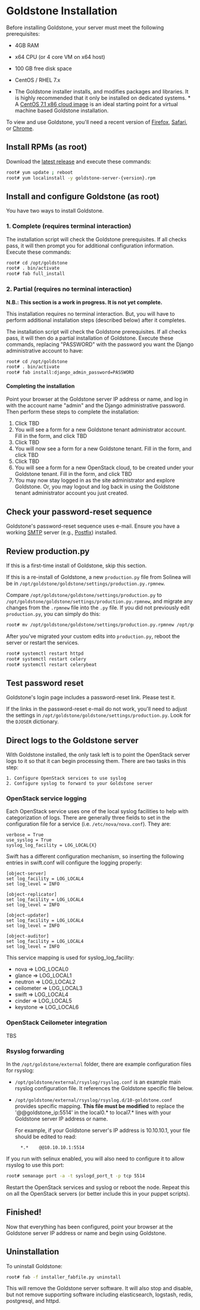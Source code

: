 # Goldstone Installation

Before installing Goldstone, your server must meet the following prerequisites:

* 4GB RAM
* x64 CPU (or 4 core VM on x64 host)
* 100 GB free disk space
* CentOS / RHEL 7.x

* The Goldstone installer installs, and modifies packages and libraries.  It is highly recommended that it only be installed on dedicated systems. *  A [CentOS 7.1 x86 cloud image](http://cloud.centos.org/centos/7/images/) is an ideal starting point for a virtual machine based Goldstone installation.

To view and use Goldstone, you'll need a recent version of [Firefox](https://www.mozilla.org/en-US/firefox/products/), [Safari](https://www.apple.com/safari/), or [Chrome](https://www.google.com/intl/en-US/chrome/browser).

## Install RPMs (as root)

Download the [latest release](https://github.com/Solinea/goldstone-server/releases) and execute these commands:

```bash
root# yum update ; reboot
root# yum localinstall -y goldstone-server-{version}.rpm
```

## Install and configure Goldstone (as root)

You have two ways to install Goldstone.

### 1. Complete (requires terminal interaction)

The installation script will check the Goldstone prerequisites. If all checks pass, it will then prompt you for additional configuration information. Execute these commands:

```bash
root# cd /opt/goldstone
root# . bin/activate
root# fab full_install
```

### 2. Partial (requires no terminal interaction)

**N.B.: This section is a work in progress. It is not yet complete.**

This installation requires no terminal interaction. But, you will have to perform additional installation steps (described below) after it completes.

The installation script will check the Goldstone prerequisites. If all checks pass, it will then do a partial installation of Goldstone. Execute these commands, replacing "PASSWORD" with the password you want the Django administrative account to have:

```bash
root# cd /opt/goldstone
root# . bin/activate
root# fab install:django_admin_password=PASSWORD
```

#### Completing the installation

Point your browser at the Goldstone server IP address or name, and log in with the account name "admin" and the Django administrative password.  Then perform these steps to complete the installation:

1. Click TBD
2. You will see a form for a new Goldstone tenant administrator account. Fill in the form, and click TBD
1. Click TBD
2. You will now see a form for a new Goldstone tenant. Fill in the form, and click TBD
3. Click TBD
3. You will see a form for a new OpenStack cloud, to be created under your Goldstone tenant. Fill in the form, and click TBD
4. You may now stay logged in as the site administrator and explore Goldstone. Or, you may logout and log back in using the Goldstone tenant administrator account you just created.


## Check your password-reset sequence

Goldstone's password-reset sequence uses e-mail. Ensure you have a working [SMTP](https://en.wikipedia.org/wiki/Simple_Mail_Transfer_Protocol) server (e.g., [Postfix](http://www.postfix.org)) installed.

## Review production.py

If this is a first-time install of Goldstone, skip this section.

If this is a re-install of Goldstone, a new `production.py` file from Solinea will be in
`/opt/goldstone/goldstone/settings/production.py.rpmnew`.

Compare `/opt/goldstone/goldstone/settings/production.py` to
`/opt/goldstone/goldstone/settings/production.py.rpmnew`, and migrate any changes from the `.rpmnew` file into the `.py` file. If you did not previously edit `production.py`, you can simply do this:

```bash
root# mv /opt/goldstone/goldstone/settings/production.py.rpmnew /opt/goldstone/goldstone/settings.production.py.
```

After you've migrated your custom edits into `production.py`, reboot the server or restart the services.

```bash
root# systemctl restart httpd
root# systemctl restart celery
root# systemctl restart celerybeat
```

## Test password reset

Goldstone's login page includes a password-reset link. Please test it.

If the links in the password-reset e-mail do not work, you'll need to adjust the settings in `/opt/goldstone/goldstone/settings/production.py`. Look for the `DJOSER` dictionary.


## Direct logs to the Goldstone server

With Goldstone installed, the only task left is to point the OpenStack server logs to it so that it can begin processing them. There are two tasks in this step:

    1. Configure OpenStack services to use syslog
    2. Configure syslog to forward to your Goldstone server


### OpenStack service logging

Each OpenStack service uses one of the local syslog facilities to help with categorization of logs.  There are generally three fields to set in the configuration file for a service (i.e. `/etc/nova/nova.conf`).  They are:

    verbose = True
    use_syslog = True
    syslog_log_facility = LOG_LOCAL{X}

Swift has a different configuration mechanism, so inserting the following entries in swift.conf will configure the logging properly:

    [object-server]
    set log_facility = LOG_LOCAL4
    set log_level = INFO

    [object-replicator]
    set log_facility = LOG_LOCAL4
    set log_level = INFO

    [object-updater]
    set log_facility = LOG_LOCAL4
    set log_level = INFO

    [object-auditor]
    set log_facility = LOG_LOCAL4
    set log_level = INFO

This service mapping is used for syslog_log_facility:

* nova => LOG_LOCAL0
* glance => LOG_LOCAL1
* neutron => LOG_LOCAL2
* ceilometer => LOG_LOCAL3
* swift => LOG_LOCAL4
* cinder => LOG_LOCAL5
* keystone => LOG_LOCAL6


### OpenStack Ceilometer integration

TBS

### Rsyslog forwarding

In the `/opt/goldstone/external` folder, there are example configuration files for rsyslog:

* `/opt/goldstone/external/rsyslog/rsyslog.conf` is an example main rsyslog configuration file. It references the Goldstone specific file below.
* `/opt/goldstone/external/rsyslog/rsyslog.d/10-goldstone.conf` provides specific mapping. **This file must be modified** to replace the '@@goldstone_ip:5514' in the local0.* to local7.* lines with your Goldstone server IP address or name.

    For example, if your Goldstone server's IP address is 10.10.10.1, your file should be edited to read:

        *.*    @@10.10.10.1:5514    

If you run with selinux enabled, you will also need to configure it to allow rsyslog to use this port:

```bash
root# semanage port -a -t syslogd_port_t -p tcp 5514
```

Restart the OpenStack services and syslog or reboot the node. Repeat this on all the OpenStack servers (or better include this in your puppet scripts).


## Finished!

Now that everything has been configured, point your browser at the Goldstone server IP address or name and begin using Goldstone.

## Uninstallation

To uninstall Goldstone:
```bash
root# fab -f installer_fabfile.py uninstall
```

This will remove the Goldstone server software.  It will also stop and disable, but not remove supporting software including elasticsearch, logstash, redis, postgresql, and httpd.

